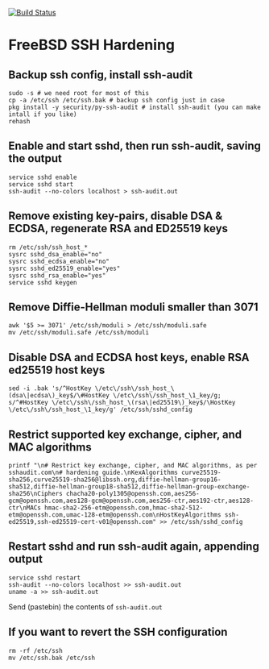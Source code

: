 [![Build Status](https://api.cirrus-ci.com/github/bsdlabs/ssh-hardening.svg)](https://cirrus-ci.com/github/bsdlabs/ssh-hardening)

# FreeBSD SSH Hardening

## Backup ssh config, install ssh-audit

    sudo -s # we need root for most of this
    cp -a /etc/ssh /etc/ssh.bak # backup ssh config just in case
    pkg install -y security/py-ssh-audit # install ssh-audit (you can make intall if you like)
    rehash

## Enable and start sshd, then run ssh-audit, saving the output

    service sshd enable
    service sshd start
    ssh-audit --no-colors localhost > ssh-audit.out

## Remove existing key-pairs, disable DSA & ECDSA, regenerate RSA and ED25519 keys

    rm /etc/ssh/ssh_host_*
    sysrc sshd_dsa_enable="no"
    sysrc sshd_ecdsa_enable="no"
    sysrc sshd_ed25519_enable="yes"
    sysrc sshd_rsa_enable="yes"
    service sshd keygen

## Remove Diffie-Hellman moduli smaller than 3071

    awk '$5 >= 3071' /etc/ssh/moduli > /etc/ssh/moduli.safe
    mv /etc/ssh/moduli.safe /etc/ssh/moduli

## Disable DSA and ECDSA host keys, enable RSA ed25519 host keys

    sed -i .bak 's/^HostKey \/etc\/ssh\/ssh_host_\(dsa\|ecdsa\)_key$/\#HostKey \/etc\/ssh\/ssh_host_\1_key/g; s/^#HostKey \/etc\/ssh\/ssh_host_\(rsa\|ed25519\)_key$/\HostKey \/etc\/ssh\/ssh_host_\1_key/g' /etc/ssh/sshd_config

## Restrict supported key exchange, cipher, and MAC algorithms

    printf "\n# Restrict key exchange, cipher, and MAC algorithms, as per sshaudit.com\n# hardening guide.\nKexAlgorithms curve25519-sha256,curve25519-sha256@libssh.org,diffie-hellman-group16-sha512,diffie-hellman-group18-sha512,diffie-hellman-group-exchange-sha256\nCiphers chacha20-poly1305@openssh.com,aes256-gcm@openssh.com,aes128-gcm@openssh.com,aes256-ctr,aes192-ctr,aes128-ctr\nMACs hmac-sha2-256-etm@openssh.com,hmac-sha2-512-etm@openssh.com,umac-128-etm@openssh.com\nHostKeyAlgorithms ssh-ed25519,ssh-ed25519-cert-v01@openssh.com" >> /etc/ssh/sshd_config

## Restart sshd and run ssh-audit again, appending output

    service sshd restart
    ssh-audit --no-colors localhost >> ssh-audit.out
    uname -a >> ssh-audit.out

Send (pastebin) the contents of `ssh-audit.out`

## If you want to revert the SSH configuration

    rm -rf /etc/ssh
    mv /etc/ssh.bak /etc/ssh
